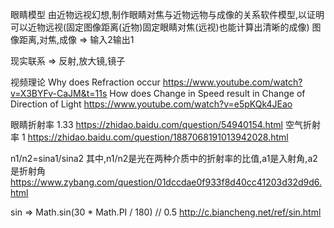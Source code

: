 眼睛模型
由近物远视幻想,制作眼睛对焦与近物远物与成像的关系软件模型,以证明可以近物远视(固定图像距离(近物)固定眼睛对焦(远视)也能计算出清晰的成像)
图像距离,对焦,成像 => 输入2输出1

现实联系 => 反射,放大镜,镜子

视频理论
Why does Refraction occur                                       https://www.youtube.com/watch?v=X3BYFv-CaJM&t=11s
How does Change in Speed result in Change of Direction of Light https://www.youtube.com/watch?v=e5pKQk4JEao

眼睛折射率 1.33                                                  https://zhidao.baidu.com/question/54940154.html
空气折射率 1                                                     https://zhidao.baidu.com/question/1887068191013942028.html

n1/n2=sina1/sina2
其中,n1/n2是光在两种介质中的折射率的比值,a1是入射角,a2是折射角      https://www.zybang.com/question/01dccdae0f933f8d40cc41203d32d9d6.html       

sin => Math.sin(30 * Math.PI / 180) // 0.5                      http://c.biancheng.net/ref/sin.html
